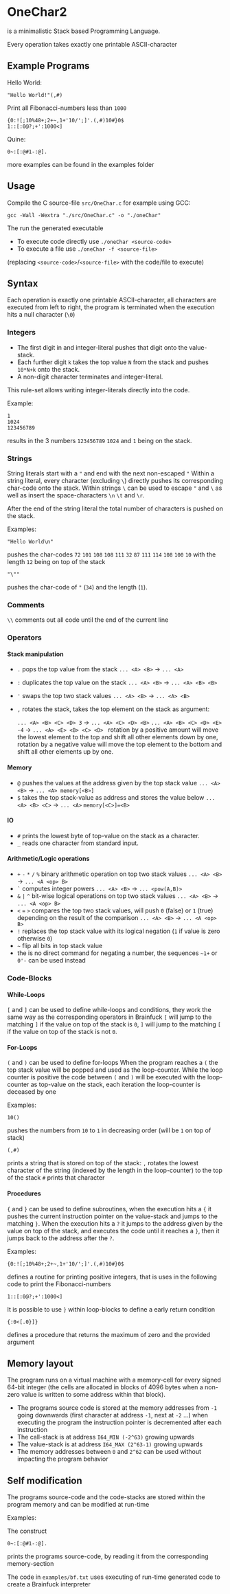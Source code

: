 # OneChar2
<!--TODO choose a better name-->
is a minimalistic Stack based Programming Language.

Every operation takes exactly one printable ASCII-character

## Example Programs
Hello World:

```
"Hello World!"(,#)
```

Print all Fibonacci-numbers less than `1000`
```
{0:![;10%48+;2+~,1+'10/';]'.(,#)10#}0$
1::[:0@?;+':1000<]
```

Quine:

```
0~:[:@#1-:@].
```

more examples can be found in the examples folder

## Usage
Compile the C source-file `src/OneChar.c`
for example using GCC:

`gcc -Wall -Wextra "./src/OneChar.c" -o "./oneChar"`

The run the generated executable

- To execute code directly use `./oneChar <source-code>`
- To execute a file use `./oneChar -f <source-file>`

(replacing `<source-code>`/`<source-file>` with the code/file to execute)

## Syntax
Each operation is exactly one printable ASCII-character,
all characters are executed from left to right, the program is terminated when the execution hits a null character (`\0`)

### Integers
- The first digit in and integer-literal pushes that digit onto the value-stack.
- Each further digit `k` takes the top value `N` from the stack and pushes `10*N+k` onto the stack.
- A non-digit character terminates and integer-literal.

This rule-set allows writing integer-literals directly into the code.

Example:

```
1
1024
123456789
```
results in the 3 numbers `123456789` `1024` and `1` being on the stack.

### Strings
String literals start with a `"` and end with the next non-escaped `"`
Within a string literal, every character (excluding `\`) directly pushes its corresponding char-code onto the stack.
Within strings `\` can be used to escape `"` and `\` as well as insert the space-characters `\n` `\t` and `\r`.

After the end of the string literal the total number of characters is pushed on the stack.

Examples:

```
"Hello World\n"
```

pushes the char-codes
`72` `101` `108` `108` `111` `32` `87` `111` `114` `108` `100` `10`
with the length `12` being on top of the stack

```
"\""
```

pushes the char-code of `"` (`34`) and the length (`1`).

### Comments

`\\` comments out all code until the end of the current line

### Operators
#### Stack manipulation
- `.` pops the top value from the stack `... <A> <B>` -> `... <A>`
- `:` duplicates the top value on the stack `... <A> <B>` -> `... <A> <B> <B>`
- `'` swaps the top two stack values `... <A> <B>` -> `... <A> <B>`
- `,` rotates the stack, takes the top element on the stack as argument:

    `... <A> <B> <C> <D> 3` -> `... <A> <C> <D> <B>` `... <A> <B> <C> <D> <E> -4` -> `... <A> <E> <B> <C> <D> `
    rotation by a positive amount will move the lowest element to the top and shift all other elements down by one,
    rotation by a negative value will move the top element to the bottom and shift all other elements up by one.

#### Memory
- `@` pushes the values at the address given by the top stack value `... <A> <B>` -> `... <A> memory[<B>]`
- `$` takes the top stack-value as address and stores the value below `... <A> <B> <C>` -> `... <A>` `memory[<C>]=<B>`
#### IO
- `#` prints the lowest byte of top-value on the stack as a character.
- `_` reads one character from standard input.
#### Arithmetic/Logic operations
- `+` `-` `*` `/` `%` binary arithmetic operation on top two stack values `... <A> <B>` -> `... <A <op> B>`
- `` ` `` computes integer powers `... <A> <B>` -> `... <pow(A,B)>`
- `&` `|` `^`  bit-wise logical operations on top two stack values `... <A> <B>` -> `... <A <op> B>`
- `<` `=` `>`  compares the top two stack values, will push `0` (false) or `1` (true) depending on the result of the comparison  `... <A> <B>` -> `... <A <op> B>`
- `!` replaces the top stack value with its logical negation (`1` if value is zero otherwise `0`)
- `~` flip all bits in top stack value
- the is no direct command for negating a number, the sequences `~1+` or `0'-` can be used instead

### Code-Blocks
#### While-Loops
`[` and `]` can be used to define while-loops and conditions, they work the same way as the corresponding operators in Brainfuck
`[` will jump to the matching `]` if the value on top of the stack is `0`,
`]` will jump to the matching `[` if the value on top of the stack is not `0`.

<!--XXX? examples-->

#### For-Loops
`(` and `)` can be used to define for-loops
When the program reaches a `(` the top stack value will be popped and used as the loop-counter.
While the loop counter is positive the code between `(` and `)` will be executed with the loop-counter as top-value on the stack,
each iteration the loop-counter is deceased by one

Examples:

```
10()
```
pushes the numbers from `10` to `1` in decreasing order (will be `1` on top of stack)

```
(,#)
```
prints a string that is stored on top of the stack:
`,` rotates the lowest character of the string (indexed by the length in the loop-counter) to the top of the stack
`#` prints that character

#### Procedures
`{` and `}` can be used to define subroutines,
when the execution hits a `{` it pushes the current instruction pointer
on the value-stack and jumps to the matching `}`.
When the execution hits a `?` it jumps to the address given by
the value on top of the stack, and executes the code until it reaches a `}`,
then it jumps back to the address after the `?`.

Examples:

```
{0:![;10%48+;2+~,1+'10/';]'.(,#)10#}0$
```
defines a routine for printing positive integers, that is uses in the following code to print the Fibonacci-numbers
```
1::[:0@?;+':1000<]
```

It is possible to use `}` within loop-blocks to define a early return condition


```
{:0<[.0}]}
```
defines a procedure that returns the maximum of zero and the provided argument


## Memory layout

The program runs on a virtual machine with a memory-cell for every signed 64-bit integer
(the cells are allocated in blocks of 4096 bytes when a non-zero value is written to some address within that block).

- The programs source code is stored at the memory addresses from `-1` going downwards (first character at address `-1`, next at `-2` ...)
    when executing the program the instruction pointer is decremented after each instruction
- The call-stack is at address `I64_MIN (-2^63)` growing upwards
- The value-stack is at address `I64_MAX (2^63-1)` growing upwards
- The memory addresses between `0` and `2^62` can be used without impacting the program behavior

## Self modification
The programs source-code and the code-stacks are stored within the program memory and can be modified at run-time

Examples:

The construct
```
0~:[:@#1-:@].
```
prints the programs source-code, by reading it from the corresponding memory-section

The code in `examples/bf.txt` uses executing of run-time generated code to create a Brainfuck interpreter

